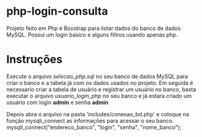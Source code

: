 # php-login-consulta
Projeto feito em Php e Boostrap para listar dados do banco de dados MySQL.
Possui um login basico e alguns filtros usando apenas php.
# Instruções
Execute o arquivo <i>selecao_php.sql</i> no seu banco de dados MySQL para criar o banco e a tabela já com os dados usados no projeto.
Em seguida é necessario criar a tabela de usuário e registrar um usuário no banco, basta executar o arquivo <i>usuario_login_php</i> no seu banco e já estara criado um usuário com login <b>admin</b> e senha <b>admin</b> 

Depois abra o arquivo na pasta 'includes/conexao_bd.php' e coloque na função mysqli_connect as informações para acessar o seu banco.
mysqli_connect("endereco_banco", "login", "senha", "nome_banco");


